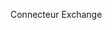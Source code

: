 <Token xmlns:xlink="http://www.w3.org/1999/xlink">Connecteur Exchange</Token>

<!--HONumber=May16_HO1-->



